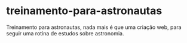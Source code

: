 # treinamento-para-astronautas
Treinamento para astronautas, nada mais é que uma criação web, para seguir uma rotina de estudos sobre astronomia.

